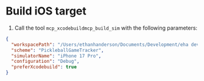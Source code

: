 # Build iOS target

1. Call the tool `mcp_xcodebuildmcp_build_sim` with the following parameters:

```json
{
  "workspacePath": "/Users/ethanhanderson/Documents/Development/eha dev/MatchTally Explorations/Pickleball Game Tracker/PickleballGameTracker.xcworkspace",
  "scheme": "PickleballGameTracker",
  "simulatorName": "iPhone 17 Pro",
  "configuration": "Debug",
  "preferXcodebuild": true
}
```
